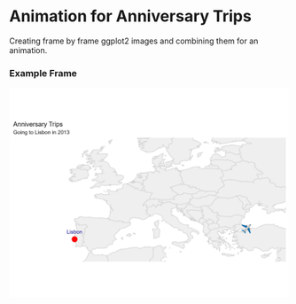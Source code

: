 # Animation for Anniversary Trips

Creating frame by frame ggplot2 images and combining them for an animation.

### Example Frame
![](images/frame_001.jpg) 

